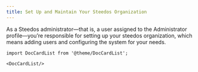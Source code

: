 ```yaml
---
title: Set Up and Maintain Your Steedos Organization
---
```


As a Steedos administrator—that is, a user assigned to the Administrator profile—you’re responsible for setting up your steedos organization, which means adding users and configuring the system for your needs.


```mdx-code-block
import DocCardList from '@theme/DocCardList';

<DocCardList/>
```